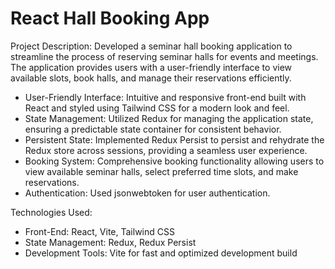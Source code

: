 # React Hall Booking App

Project Description:
Developed a seminar hall booking application to streamline the process of reserving seminar halls for events and meetings. The application provides users with a user-friendly interface to view available slots, book halls, and manage their reservations efficiently.

- User-Friendly Interface: Intuitive and responsive front-end built with React and styled using Tailwind CSS for a modern look and feel.
- State Management: Utilized Redux for managing the application state, ensuring a predictable state container for consistent behavior.
- Persistent State: Implemented Redux Persist to persist and rehydrate the Redux store across sessions, providing a seamless user experience.
- Booking System: Comprehensive booking functionality allowing users to view available seminar halls, select preferred time slots, and make reservations.
- Authentication: Used jsonwebtoken for user authentication.

Technologies Used:

- Front-End: React, Vite, Tailwind CSS
- State Management: Redux, Redux Persist
- Development Tools: Vite for fast and optimized development build
